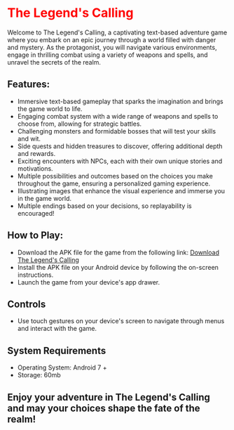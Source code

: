 <h1 style="color:red;">The Legend's Calling</h1>

Welcome to The Legend's Calling, a captivating text-based adventure game where you embark on an epic journey through a world filled with danger and mystery. As the protagonist, you will navigate various environments, engage in thrilling combat using a variety of weapons and spells, and unravel the secrets of the realm.

## Features:
- Immersive text-based gameplay that sparks the imagination and brings the game world to life.
- Engaging combat system with a wide range of weapons and spells to choose from, allowing for strategic battles.
- Challenging monsters and formidable bosses that will test your skills and wit.
- Side quests and hidden treasures to discover, offering additional depth and rewards.
- Exciting encounters with NPCs, each with their own unique stories and motivations.
- Multiple possibilities and outcomes based on the choices you make throughout the game, ensuring a personalized gaming experience.
- Illustrating images that enhance the visual experience and immerse you in the game world.
- Multiple endings based on your decisions, so replayability is encouraged!

## How to Play:
- Download the APK file for the game from the following link: [Download The Legend's Calling](https://drive.google.com/file/d/1VnId3KeVzvFI4GZd-rOh8z836Jyx3JZ_/view?usp=sharing)
- Install the APK file on your Android device by following the on-screen instructions.
- Launch the game from your device's app drawer.

## Controls
- Use touch gestures on your device's screen to navigate through menus and interact with the game.
  
## System Requirements
- Operating System: Android 7 +
- Storage: 60mb

## Enjoy your adventure in The Legend's Calling and may your choices shape the fate of the realm!
